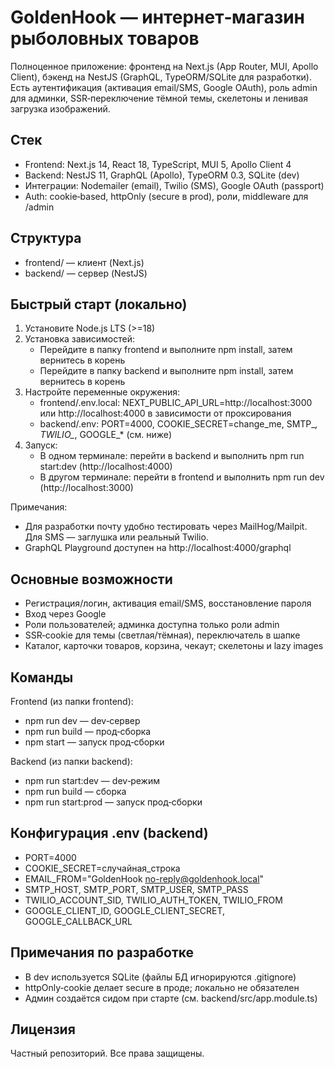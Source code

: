 # GoldenHook — интернет‑магазин рыболовных товаров

Полноценное приложение: фронтенд на Next.js (App Router, MUI, Apollo Client), бэкенд на NestJS (GraphQL, TypeORM/SQLite для разработки). Есть аутентификация (активация email/SMS, Google OAuth), роль admin для админки, SSR‑переключение тёмной темы, скелетоны и ленивая загрузка изображений.

## Стек
- Frontend: Next.js 14, React 18, TypeScript, MUI 5, Apollo Client 4
- Backend: NestJS 11, GraphQL (Apollo), TypeORM 0.3, SQLite (dev)
- Интеграции: Nodemailer (email), Twilio (SMS), Google OAuth (passport)
- Auth: cookie‑based, httpOnly (secure в prod), роли, middleware для /admin

## Структура
- frontend/ — клиент (Next.js)
- backend/ — сервер (NestJS)

## Быстрый старт (локально)
1) Установите Node.js LTS (>=18)
2) Установка зависимостей:
   - Перейдите в папку frontend и выполните npm install, затем вернитесь в корень
   - Перейдите в папку backend и выполните npm install, затем вернитесь в корень
3) Настройте переменные окружения:
   - frontend/.env.local: NEXT_PUBLIC_API_URL=http://localhost:3000 или http://localhost:4000 в зависимости от проксирования
   - backend/.env: PORT=4000, COOKIE_SECRET=change_me, SMTP_*, TWILIO_*, GOOGLE_* (см. ниже)
4) Запуск:
   - В одном терминале: перейти в backend и выполнить npm run start:dev (http://localhost:4000)
   - В другом терминале: перейти в frontend и выполнить npm run dev (http://localhost:3000)

Примечания:
- Для разработки почту удобно тестировать через MailHog/Mailpit. Для SMS — заглушка или реальный Twilio.
- GraphQL Playground доступен на http://localhost:4000/graphql

## Основные возможности
- Регистрация/логин, активация email/SMS, восстановление пароля
- Вход через Google
- Роли пользователей; админка доступна только роли admin
- SSR‑cookie для темы (светлая/тёмная), переключатель в шапке
- Каталог, карточки товаров, корзина, чекаут; скелетоны и lazy images

## Команды
Frontend (из папки frontend):
- npm run dev — dev‑сервер
- npm run build — прод‑сборка
- npm start — запуск прод‑сборки

Backend (из папки backend):
- npm run start:dev — dev‑режим
- npm run build — сборка
- npm run start:prod — запуск прод‑сборки

## Конфигурация .env (backend)
- PORT=4000
- COOKIE_SECRET=случайная_строка
- EMAIL_FROM="GoldenHook <no-reply@goldenhook.local>"
- SMTP_HOST, SMTP_PORT, SMTP_USER, SMTP_PASS
- TWILIO_ACCOUNT_SID, TWILIO_AUTH_TOKEN, TWILIO_FROM
- GOOGLE_CLIENT_ID, GOOGLE_CLIENT_SECRET, GOOGLE_CALLBACK_URL

## Примечания по разработке
- В dev используется SQLite (файлы БД игнорируются .gitignore)
- httpOnly‑cookie делает secure в проде; локально не обязателен
- Админ создаётся сидом при старте (см. backend/src/app.module.ts)

## Лицензия
Частный репозиторий. Все права защищены.
